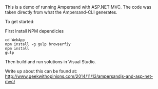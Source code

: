 This is a demo of running Ampersand with ASP.NET MVC. The code was taken directly from what the Ampersand-CLI generates.

To get started:

First Install NPM dependicies
```
cd WebApp
npm install -g gulp browserfiy
npm install
gulp
```

Then build and run solutions in Visual Studio.

Write up about this can be found at:
http://www.geekwithopinions.com/2014/11/13/ampersandjs-and-asp-net-mvc/
